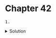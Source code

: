# Chapter 42

<pre>1. </pre>

<details>
  <summary>Solution</summary>
  <pre></pre>
</details>

<br>
